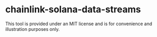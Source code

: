 # chainlink-solana-data-streams

This tool is provided under an MIT license and is for convenience and illustration purposes only.
